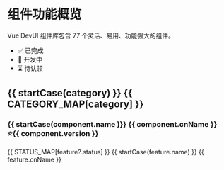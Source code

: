 # 组件功能概览

Vue DevUI 组件库包含 77 个灵活、易用、功能强大的组件。

- ✅ 已完成
- 🚧 开发中
- ⌛ 待认领

<div v-for="(groupComponent, category) in groupBy(componentFeatureData, item => item.category)">
  <h2>{{ startCase(category) }} {{ CATEGORY_MAP[category] }}</h2>
  <div v-for="component of groupComponent">
    <h3>{{ startCase(component.name )}} {{ component.cnName }} <span v-if="component.complex">⭐</span><span :class="`version-tag-${component.version?.slice(1, 2)}`">{{ component.version }}</span></h3>
    <d-row v-for="(groupFeature, index) of group(component.features)" :style="{ marginTop: index === 0 ? '20px' : '0'}" :gutter="[0, 8]">
      <d-col v-for="feature of groupFeature" :span="8">
        {{ STATUS_MAP[feature?.status] }} <a :href="`/components/${component.name}/#${feature.cnName}`">{{ startCase(feature.name) }} {{ feature.cnName }}</a>
      </d-col>
    </d-row>
  </div>
</div>

<script setup>
  import { groupBy, startCase } from 'lodash-es';
  import { componentFeatureData, STATUS_MAP, CATEGORY_MAP } from './feature-data';
  import { CONTRIBUTORS_MAP } from '../../.vitepress/devui-theme/components/PageContributorConfig';

  function group(arr, step = 3) {
    if (!arr || arr.length === 0) return;
    if (arr.length <= step) return [arr];
    return arr.reduce((x, y) => {
        return Array.isArray(x) ? (x[x.length - 1].push(y) === step ? [...x, []] : x) : [[x, y]];
    });
  }
</script>
